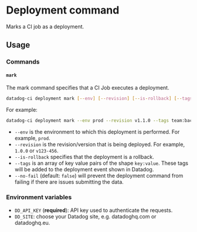 # Deployment command

Marks a CI job as a deployment.

## Usage

### Commands

#### `mark`

The mark command specifies that a CI Job executes a deployment.

```bash
datadog-ci deployment mark [--env] [--revision] [--is-rollback] [--tags] [--no-fail]
```

For example:

```bash
datadog-ci deployment mark --env prod --revision v1.1.0 --tags team:backend --no-fail
```

- `--env` is the environment to which this deployment is performed. For example, `prod`.
- `--revision` is the revision/version that is being deployed. For example, `1.0.0` or `v123-456`.
- `--is-rollback` specifies that the deployment is a rollback.
- `--tags` is an array of key value pairs of the shape `key:value`. These tags will be added to the deployment event shown in Datadog.
- `--no-fail` (default: `false`) will prevent the deployment command from failing if there are issues submitting the data.

### Environment variables

- `DD_API_KEY` (**required**): API key used to authenticate the requests.
- `DD_SITE`: choose your Datadog site, e.g. datadoghq.com or datadoghq.eu.

